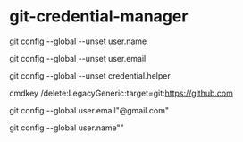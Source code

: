 # git-credential-manager

git config --global --unset user.name

git config --global --unset user.email

git config --global --unset credential.helper

cmdkey /delete:LegacyGeneric:target=git:https://github.com

git config --global user.email"@gmail.com"

git config --global user.name""
